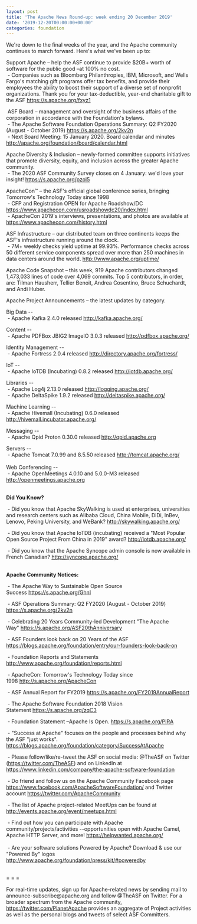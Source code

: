```yaml
---
layout: post
title: 'The Apache News Round-up: week ending 20 December 2019'
date: '2019-12-20T00:00:00+00:00'
categories: foundation
---
```

We're down to the final weeks of the year, and the Apache community continues to march forward. Here's what we've been up to:
  
  
  
  
  
  
  
  
  
  
  
  
  
  
  
  <p class="entryContent">Support Apache – help the ASF continue to provide $20B+ worth of software for the public good –at 100% no cost.<br />&nbsp;- Companies such as Bloomberg Philanthropies, IBM, Microsoft, and Wells Fargo's matching gift programs offer tax benefits, and provide their employees the ability to boost their support of a diverse set of nonprofit organizations. Thank you for your tax-deductible, year-end charitable gift to the ASF&nbsp;<a href="https://s.apache.org/fxyz1" rel="noreferrer" target="_blank" data-saferedirecturl="https://www.google.com/url?q=https://s.apache.org/fxyz1&amp;source=gmail&amp;ust=1575108426935000&amp;usg=AFQjCNHf0QjrenFmFlsNn-JMkqgQ4Z_IoA">https://s.apache.org/fxyz1</a></p> 
  <p>&nbsp;ASF Board – management and oversight of the business affairs of the corporation in accordance with the Foundation's bylaws.<br />&nbsp;- The Apache Software Foundation Operations Summary: Q2 FY2020 (August - October 2019) <a href="https://s.apache.org/2kv2n">https://s.apache.org/2kv2n</a><br />&nbsp;- Next Board Meeting: 15 January 2020. Board calendar and minutes <a href="http://apache.org/foundation/board/calendar.html">http://apache.org/foundation/board/calendar.html</a></p> 
  <p>Apache Diversity &amp; Inclusion&nbsp;–&nbsp;newly-formed committee supports initiatives that promote diversity, equity, and inclusion across the greater Apache community.<br />&nbsp;- The 2020 ASF Community Survey closes on 4 January: we'd love your insight!&nbsp;<a href="https://s.apache.org/pzol5">https://s.apache.org/pzol5</a></p> 
  <p>ApacheCon™ – the ASF's official global conference series, bringing Tomorrow's Technology Today since 1998<br />&nbsp;- CFP and Registration OPEN for Apache Roadshow/DC <a href="https://www.apachecon.com/usroadshowdc20/index.html">https://www.apachecon.com/usroadshowdc20/index.html</a><br />&nbsp;- ApacheCon 2019's interviews, presentations, and photos are available at <a target="_blank" class="c-link" href="https://slack-redir.net/link?url=https%3A%2F%2Fwww.apachecon.com%2Fhistory.html&amp;v=3" rel="noopener noreferrer" tabindex="-1" data-remove-tab-index="true">https://www.apachecon.com/history.html</a><span class="c-message__body" dir="auto" data-qa="message-text"></span><br /></p> 
  <p>ASF Infrastructure – our distributed team on three continents keeps the ASF's infrastructure running around the clock.<br />&nbsp;- 7M+ weekly checks yield uptime at 99.93%. Performance checks across 50 different service components spread over more than 250 machines in data centers around the world.&nbsp;<a href="http://www.apache.org/uptime/">http://www.apache.org/uptime/</a></p> 
  <p>Apache Code Snapshot –<strong> </strong>this week, 919 Apache contributors changed 1,473,033 lines of code over 4,069 commits. Top 5 contributors, in order, are: Tilman Hausherr, Tellier Benoit, Andrea Cosentino, Bruce Schuchardt, and Andi Huber. &nbsp; &nbsp; <br /></p> 
  <p>Apache Project Announcements&nbsp;– the latest updates by category.</p> 
  <p>Big Data --<br />&nbsp;- Apache <span class="il">Kafka</span> 2.4.0 released <a href="https://kafka.apache.org/" rel="noreferrer" target="_blank" data-saferedirecturl="https://www.google.com/url?q=https://kafka.apache.org/&amp;source=gmail&amp;ust=1576846611166000&amp;usg=AFQjCNG-Ea2ie6HtAqXad4UoXWbU7k4P2A">http://<span class="il">kafka</span>.apache.org/</a></p> 
  <p>Content --<br />&nbsp;- Apache <span class="il">PDFBox JBIG2 ImageIO 3.0.3</span> released <a href="http://pdfbox.apache.org/" rel="noreferrer" target="_blank" data-saferedirecturl="https://www.google.com/url?q=http://pdfbox.apache.org/&amp;source=gmail&amp;ust=1576847578925000&amp;usg=AFQjCNGA7Iy8m-bMretUt3C8qCAYoUsDzw">http://<span class="il">pdfbox</span>.apache.org/</a></p> 
  <p><span class="il">Identity</span> Management --<br />&nbsp;- Apache Fortress 2.0.4 released <a href="https://directory.apache.org/fortress/">http://directory.apache.org/fortress/</a> <br /></p> 
  <p>IoT --<br />&nbsp;- Apache IoTDB (Incubating) 0.8.2 released <a href="http://iotdb.apache.org">http://iotdb.apache.org/</a> <br /></p> 
  <p>Libraries -- <br />&nbsp;- Apache <span class="il">Log4j</span> 2.13.0 released <a href="https://logging.apache.org/" rel="noreferrer" target="_blank" data-saferedirecturl="https://www.google.com/url?q=https://logging.apache.org/&amp;source=gmail&amp;ust=1576846488465000&amp;usg=AFQjCNH5Yak9MyCofOABKRf8dr2fwQ2FRw">http://logging.apache.org/</a><br />&nbsp;- Apache DeltaSpike 1.9.2 released <a href="https://deltaspike.apache.org">http://deltaspike.apache.org/</a> <br /></p> 
  <p><span class="il">Machine</span> <span class="il">Learning</span> --<br />&nbsp;- Apache Hivemall (Incubating) 0.6.0 released <a href="https://hivemall.incubator.apache.org">http://hivemall.incubator.apache.org/</a> <br /></p> 
  <p>Messaging --<br />&nbsp;- Apache <span class="il">Qpid Proton 0.30.0</span> released <a href="http://qpid.apache.org" rel="noreferrer" target="_blank" data-saferedirecturl="https://www.google.com/url?q=http://qpid.apache.org&amp;source=gmail&amp;ust=1576846545923000&amp;usg=AFQjCNENmo_rNOnPCCClOrBvMPIeFoNr7g">http://<span class="il">qpid</span>.apache.org</a></p> 
  <p>Servers --<br />&nbsp;- Apache <span class="il">Tomcat</span> 7.0.99 and 8.5.50 released <a href="http://tomcat.apache.org/" rel="noreferrer" target="_blank" data-saferedirecturl="https://www.google.com/url?q=http://tomcat.apache.org/&amp;source=gmail&amp;ust=1576847164874000&amp;usg=AFQjCNFgPZIsf5P22ly0A75nQE-jWnulLg">http://<span class="il">tomcat</span>.apache.org/</a><br /><br />Web Conferencing --<br />&nbsp;- Apache OpenMeetings 4.0.10 and 5.0.0-M3 released <a href="https://openmeetings.apache.org">http://openmeetings.apache.org</a> <br /><br /></p> 
  <p><strong>Did You Know?</strong></p> 
  <p>&nbsp;- Did you know that Apache SkyWalking is used at enterprises, universities and research centers such as Alibaba Cloud, China Mobile, DiDi, InBev, Lenovo, Peking University, and WeBank?&nbsp;<a href="http://skywalking.apache.org/">http://skywalking.apache.org/</a></p> 
  <p>&nbsp;- Did you know that Apache IoTDB (incubating) received a &quot;Most Popular Open Source Project From China in 2019&quot; award?&nbsp;<a href="http://iotdb.apache.org/">http://iotdb.apache.org/</a></p> 
  <p>&nbsp;- Did you know that the Apache Syncope admin console is now available in French Canadian?&nbsp;<a href="http://syncope.apache.org/">http://syncope.apache.org/</a></p> 
  <p><strong><br />Apache Community Notices:</strong></p> 
  <p>&nbsp;- The Apache Way to Sustainable Open Source Success&nbsp;<a href="https://s.apache.org/GhnI">https://s.apache.org/GhnI</a></p> 
  <p>&nbsp;- ASF Operations Summary: Q2 FY2020 (August - October 2019) <a href="https://s.apache.org/2kv2n">https://s.apache.org/2kv2n</a></p> 
  <p>&nbsp;- Celebrating 20 Years Community-led Development &quot;The Apache Way&quot;&nbsp;<a href="https://s.apache.org/ASF20thAnniversary">https://s.apache.org/ASF20thAnniversary</a></p> 
  <p>&nbsp;- ASF Founders look back on 20 Years of the ASF <a href="https://blogs.apache.org/foundation/entry/our-founders-look-back-on">https://blogs.apache.org/foundation/entry/our-founders-look-back-on</a></p> 
  <p>&nbsp;- Foundation Reports and Statements <a href="http://www.apache.org/foundation/reports.html">http://www.apache.org/foundation/reports.html</a></p> 
  <p>&nbsp;- ApacheCon: Tomorrow's Technology Today since 1998&nbsp;<a href="http://s.apache.org/ApacheCon">http://s.apache.org/ApacheCon</a></p> 
  <p>&nbsp;- ASF Annual Report for FY2019&nbsp;<a href="https://s.apache.org/FY2019AnnualReport">https://s.apache.org/FY2019AnnualReport</a></p> 
  <p>&nbsp;- The Apache Software Foundation 2018 Vision Statement&nbsp;<a href="https://s.apache.org/zqC3">https://s.apache.org/zqC3</a></p> 
  <p>&nbsp;- Foundation Statement –Apache Is Open.&nbsp;<a href="https://s.apache.org/PIRA">https://s.apache.org/PIRA</a></p> 
  <div> 
    <p>&nbsp;- &quot;Success at Apache&quot; focuses on the people and processes behind why the ASF &quot;just works&quot;. <a href="https://blogs.apache.org/foundation/category/SuccessAtApache">https://blogs.apache.org/foundation/category/SuccessAtApache</a></p> 
  </div> 
  <div> 
    <p>&nbsp;- Please follow/like/re-tweet the ASF on social media: @TheASF on Twitter (<a href="https://twitter.com/TheASF">https://twitter.com/TheASF</a>) and on LinkedIn at <a href="https://www.linkedin.com/company/the-apache-software-foundation">https://www.linkedin.com/company/the-apache-software-foundation</a></p> 
    <p>&nbsp;- Do friend and follow us on the Apache Community Facebook page <a href="https://www.facebook.com/ApacheSoftwareFoundation/">https://www.facebook.com/ApacheSoftwareFoundation/</a> and Twitter account <a href="https://twitter.com/ApacheCommunity">https://twitter.com/ApacheCommunity</a></p> 
  </div> 
  <div> 
    <p>&nbsp;- The list of Apache project-related MeetUps can be found at <a href="http://events.apache.org/event/meetups.html">http://events.apache.org/event/meetups.html</a></p> 
  </div><span class="LrzXr"></span><span class="LrzXr"></span> 
  <div>&nbsp;- Find out how you can participate with Apache community/projects/activities --opportunities open with Apache Camel, Apache HTTP Server, and more! <a href="https://helpwanted.apache.org/">https://helpwanted.apache.org/</a></div> 
  <div><br />&nbsp;- Are your software solutions Powered by Apache? Download &amp; use our &quot;Powered By&quot; logos <a href="http://www.apache.org/foundation/press/kit/#poweredby">http://www.apache.org/foundation/press/kit/#poweredby</a></div> 
  <div><br /></div> 
  <div> 
    <p>= = =</p> 
    <p>For real-time updates, sign up for Apache-related news by sending mail to announce-subscribe@apache.org and follow @TheASF on Twitter. For a broader spectrum from the Apache community, <a href="https://twitter.com/PlanetApache">https://twitter.com/PlanetApache</a> provides an aggregate of Project activities as well as the personal blogs and tweets of select ASF Committers.</p> 
  </div>
